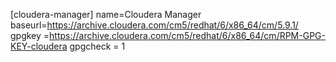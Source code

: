 [cloudera-manager]
name=Cloudera Manager
baseurl=https://archive.cloudera.com/cm5/redhat/6/x86_64/cm/5.9.1/
gpgkey =https://archive.cloudera.com/cm5/redhat/6/x86_64/cm/RPM-GPG-KEY-cloudera
gpgcheck = 1